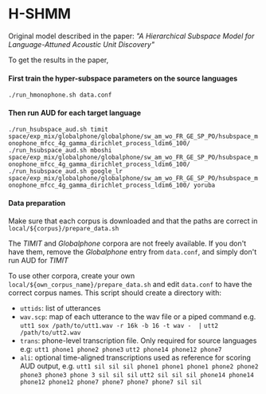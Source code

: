 # H-SHMM #
Original model described in the paper: *"A Hierarchical Subspace Model for Language-Attuned Acoustic Unit Discovery"*

To get the results in the paper,
#### First train the hyper-subspace parameters on the source languages ####
`./run_hmonophone.sh data.conf`

#### Then run AUD for each target language ####
`./run_hsubspace_aud.sh timit space/exp_mix/globalphone/globalphone/sw_am_wo_FR_GE_SP_PO/hsubspace_monophone_mfcc_4g_gamma_dirichlet_process_ldim6_100/`
`./run_hsubspace_aud.sh mboshi space/exp_mix/globalphone/globalphone/sw_am_wo_FR_GE_SP_PO/hsubspace_monophone_mfcc_4g_gamma_dirichlet_process_ldim6_100/`
`./run_hsubspace_aud.sh google_lr space/exp_mix/globalphone/globalphone/sw_am_wo_FR_GE_SP_PO/hsubspace_monophone_mfcc_4g_gamma_dirichlet_process_ldim6_100/ yoruba`

#### Data preparation ###
Make sure that each corpus is downloaded and that the paths are correct in `local/${corpus}/prepare_data.sh`

The *TIMIT* and *Globalphone* corpora are not freely available. If you don't have them, remove the *Globalphone* entry from `data.conf`, and simply don't run AUD for *TIMIT*

To use other corpora, create your own `local/${own_corpus_name}/prepare_data.sh`
and edit `data.conf` to have the correct corpus names.
This script should create a directory with:
- `uttids`: list of utterances
- `wav.scp`: map of each utterance to the wav file or a piped command e.g. `utt1 sox /path/to/utt1.wav -r 16k -b 16 -t wav -  |`
`utt2 /path/to/utt2.wav`
- `trans`: phone-level transcription file. Only required for source languages e.g:
`utt1 phone1 phone2 phone3`
`utt2 phone14 phone12 phone7`
- `ali`: optional time-aligned transcriptions used as reference for scoring AUD output, e.g.
`utt1 sil sil sil phone1 phone1 phone1 phone2 phone2 phone3 phone3 phone 3 sil sil sil`
`utt2 sil sil sil phone14 phone14 phone12 phone12 phone7 phone7 phone7 phone7 sil sil`
